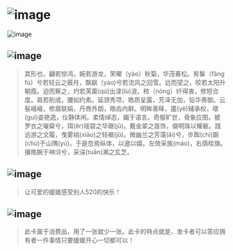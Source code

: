 # ![image](https://user-images.githubusercontent.com/45073208/168596856-1faf76d8-25c0-4158-9f4c-1b15e1db1479.png)

![image](https://user-images.githubusercontent.com/45073208/168593048-25f2ea47-dd2e-4697-b278-1bc3b26491bd.png)

## ![image](https://user-images.githubusercontent.com/45073208/168596975-bb542075-4dfd-42ad-a060-20f9fea306c7.png)
> 其形也，翩若惊鸿，婉若游龙，荣曜（yào）秋菊，华茂春松。髣髴（fǎng fú）兮若轻云之蔽月，飘飖（yáo)兮若流风之回雪。远而望之，皎若太阳升朝霞。迫而察之，灼若芙蕖(qú)出渌(lù)波。秾（nóng）纤得衷，修短合度。肩若削成，腰如约素。延颈秀项，皓质呈露，芳泽无加，铅华弗御。云髻峨峨，修眉联娟，丹唇外朗，皓齿内鲜。明眸善睐，靥(yè)辅承权，瓌(guī)姿艳逸，仪静体闲。柔情绰态，媚于语言。奇服旷世，骨象应图。披罗衣之璀粲兮，珥(ěr)瑶碧之华琚(jū)。戴金翠之首饰，缀明珠以耀躯。践远游之文履，曳雾绡(xiāo)之轻裾(jū)。微幽兰之芳蔼(ǎi)兮，步踟(chí)蹰(chú)于山隅(yú)。于是忽焉纵体，以遨以嬉。左倚采旄(máo)，右荫桂旗。攘皓腕于神浒兮，采湍(tuān)濑之玄芝。
## ![image](https://user-images.githubusercontent.com/45073208/168597284-556172d4-46da-40c9-93ac-0793b0029a55.png)
> 让可爱的媛媛感受别人520的快乐！
## ![image](https://user-images.githubusercontent.com/45073208/168597449-b5290b7d-2478-4398-a016-90ba4ada4e0d.png)
> 此卡属于消费品，用了一张就少一张。此卡的特点就是，发卡者可以答应拥有者一件事情只要媛媛开心一切都可以！
